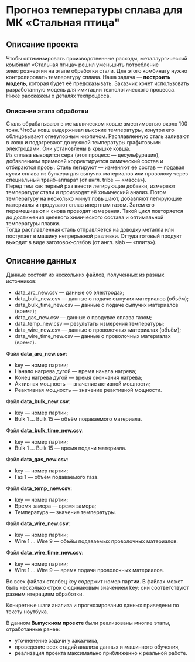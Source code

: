 # Прогноз температуры сплава для МК «Стальная птица"

## Описание проекта

Чтобы оптимизировать производственные расходы, металлургический комбинат «Стальная птица» решил уменьшить потребление электроэнергии на этапе обработки стали. Для этого комбинату нужно контролировать температуру сплава. Наша задача — **построить модель**, которая будет её предсказывать. 
Заказчик хочет использовать разработанную модель для имитации технологического процесса. Ниже расскажем о деталях  техпроцесса.

### Описание этапа обработки  
Сталь обрабатывают в металлическом ковше вместимостью около 100 тонн. Чтобы ковш выдерживал высокие температуры, изнутри его облицовывают огнеупорным кирпичом. Расплавленную сталь заливают в ковш и подогревают до нужной температуры графитовыми электродами. Они установлены в крышке ковша.   
Из сплава выводится сера (этот процесс — десульфурация), добавлением примесей корректируется химический состав и отбираются пробы. Сталь легируют — изменяют её состав — подавая куски сплава из бункера для сыпучих материалов или проволоку через специальный трайб-аппарат (от англ. tribe — «масса»).  
Перед тем как первый раз ввести легирующие добавки, измеряют температуру стали и производят её химический анализ. Потом температуру на несколько минут повышают, добавляют легирующие материалы и продувают сплав инертным газом. Затем его перемешивают и снова проводят измерения. Такой цикл повторяется до достижения целевого химического состава и оптимальной температуры плавки.  
Тогда расплавленная сталь отправляется на доводку металла или поступает в машину непрерывной разливки. Оттуда готовый продукт выходит в виде заготовок-слябов (от англ. slab — «плита»).  

## Описание данных
Данные состоят из нескольких файлов, полученных из разных источников:  
- data_arc_new.csv — данные об электродах;  
- data_bulk_new.csv — данные о подаче сыпучих материалов (объём);  
- data_bulk_time_new.csv — данные о подаче сыпучих материалов (время);  
- data_gas_new.csv — данные о продувке сплава газом;  
- data_temp_new.csv — результаты измерения температуры;  
- data_wire_new.csv — данные о проволочных материалах (объём);  
- data_wire_time_new.csv — данные о проволочных материалах (время).

Файл **data_arc_new.csv**:
- key — номер партии;  
- Начало нагрева дугой — время начала нагрева;  
- Конец нагрева дугой — время окончания нагрева;  
- Активная мощность — значение активной мощности;  
- Реактивная мощность — значение реактивной мощности.

Файл **data_bulk_new.csv**:  
- key — номер партии;  
- Bulk 1 … Bulk 15 — объём подаваемого материала.

Файл **data_bulk_time_new.csv**:  
- key — номер партии;
- Bulk 1 … Bulk 15 — время подачи материала.

Файл **data_gas_new.csv**:

- key — номер партии;
- Газ 1 — объём подаваемого газа.

Файл **data_temp_new.csv**:
- key — номер партии;
- Время замера — время замера;
- Температура — значение температуры.

Файл **data_wire_new.csv**:
- key — номер партии;
- Wire 1 … Wire 9 — объём подаваемых проволочных материалов.

Файл **data_wire_time_new.csv**:  
- key — номер партии;
- Wire 1 … Wire 9 — время подачи проволочных материалов.

Во всех файлах столбец key содержит номер партии. В файлах может быть несколько строк с одинаковым значением key: они соответствуют разным итерациям обработки.

Конкретные шаги анализа и прогнозирования данных приведены по тексту ноутбука.  

В данном **Выпускном проекте** были реализованы многие этапы, отработанные ранее:
- уточненение задачи у заказчика, 
- проведение всех стадий анализа данных и машинного обучения,
- реализация проекта максимально приближенно к реальной работе.